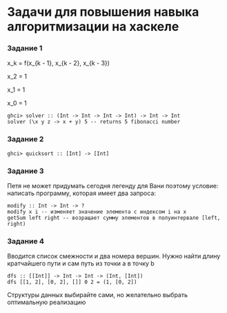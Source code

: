# Задачи для повышения навыка алгоритмизации на хаскеле

### Задание 1
x_k = f(x_{k - 1}, x_{k - 2}, x_{k - 3})

x_2 = 1

x_1 = 1

x_0 = 1

```
ghci> solver :: (Int -> Int -> Int -> Int) -> Int -> Int
solver (\x y z -> x + y) 5 -- returns 5 fibonacci number
```

### Задание 2
```
ghci> quicksort :: [Int] -> [Int]
```

### Задание 3

Петя не может придумать сегодня легенду для Вани поэтому условие:
написать программу, которая имеет два запроса:
```
modify :: Int -> Int -> ?
modify x i -- изменяет значение элемента с индексом i на x
getSum left right -- возращает сумму элементов в полуинтервале [left, right)
```

### Задание 4
Вводится список смежности и два номера вершин. Нужно найти длину кратчайшего пути и сам путь из точки a в точку b
```
dfs :: [[Int]] -> Int -> Int -> (Int, [Int])
dfs [[1, 2], [0, 2], []] 0 2 = (1, [0, 2])
```
Структуры данных выбирайте сами, но желательно выбрать оптимальную реализацию
